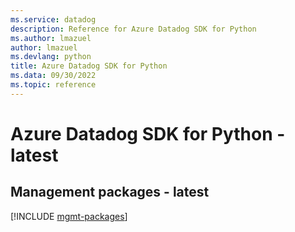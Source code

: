 ```yaml
---
ms.service: datadog
description: Reference for Azure Datadog SDK for Python
ms.author: lmazuel
author: lmazuel
ms.devlang: python
title: Azure Datadog SDK for Python
ms.data: 09/30/2022
ms.topic: reference
---
```

# Azure Datadog SDK for Python - latest

## Management packages - latest
[!INCLUDE [mgmt-packages](datadog-mgmt-index.md)]